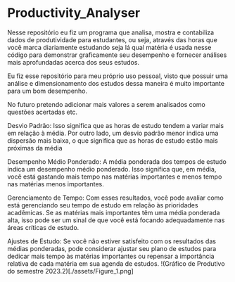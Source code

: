 # Productivity_Analyser
Nesse repositório eu fiz um programa que analisa, mostra e contabiliza dados de produtividade para estudantes, ou seja, através das horas que você marca diariamente estudando seja lá
qual matéria é usada nesse código para demonstrar graficamente seu desempenho e fornecer análises mais aprofundadas acerca dos seus estudos.

Eu fiz esse repositório para meu próprio uso pessoal, visto que possuir uma análise e dimensionamento dos estudos dessa maneira é muito importante para um bom desempenho.

No futuro pretendo adicionar mais valores a serem analisados como questões acertadas etc.

Desvio Padrão: Isso significa que as horas de estudo tendem a variar mais em relação à
média. Por outro lado, um desvio padrão menor indica uma dispersão mais baixa,
o que significa que as horas de estudo estão mais próximas da média

Desempenho Médio Ponderado: A média ponderada dos tempos de estudo indica um desempenho médio ponderado. Isso significa que, em média, 
você está gastando mais tempo nas matérias importantes e menos tempo nas matérias menos importantes.

Gerenciamento de Tempo: Com esses resultados, você pode avaliar como está gerenciando 
seu tempo de estudo em relação às prioridades acadêmicas. Se as matérias mais importantes têm uma média
ponderada alta, isso pode ser um sinal de que você está focando adequadamente nas áreas críticas de estudo.

Ajustes de Estudo: Se você não estiver satisfeito com os resultados das médias ponderadas, 
pode considerar ajustar seu plano de estudos para dedicar mais tempo às matérias importantes ou repensar a importância relativa de cada matéria em sua agenda de estudos.
!(Gráfico de Produtivo do semestre 2023.2)[./assets/Figure_1.png]
